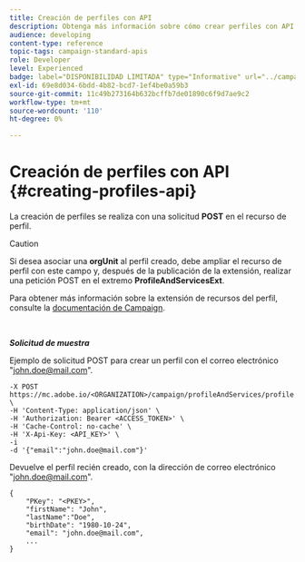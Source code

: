 ```yaml
---
title: Creación de perfiles con API
description: Obtenga más información sobre cómo crear perfiles con API.
audience: developing
content-type: reference
topic-tags: campaign-standard-apis
role: Developer
level: Experienced
badge: label="DISPONIBILIDAD LIMITADA" type="Informative" url="../campaign-standard-migration-home.md" tooltip="Restringido a usuarios migrados de Campaign Standard"
exl-id: 69e8d034-6bdd-4b82-bcd7-1ef4be0a59b3
source-git-commit: 11c49b273164b632bcffb7de01890c6f9d7ae9c2
workflow-type: tm+mt
source-wordcount: '110'
ht-degree: 0%

---
```


# Creación de perfiles con API {#creating-profiles-api}

La creación de perfiles se realiza con una solicitud **POST** en el recurso de perfil.

>[!CAUTION]
>
>Si desea asociar una <b>orgUnit</b> al perfil creado, debe ampliar el recurso de perfil con este campo y, después de la publicación de la extensión, realizar una petición POST en el extremo <b>ProfileAndServicesExt</b>.
>
>Para obtener más información sobre la extensión de recursos del perfil, consulte la <a href="https://helpx.adobe.com/es/campaign/standard/administration/using/organizational-units.html#partitioning-profiles">documentación de Campaign</a>.

<br/>

***Solicitud de muestra***

Ejemplo de solicitud POST para crear un perfil con el correo electrónico &quot;john.doe@mail.com&quot;.

```
-X POST https://mc.adobe.io/<ORGANIZATION>/campaign/profileAndServices/profile \
-H 'Content-Type: application/json' \
-H 'Authorization: Bearer <ACCESS_TOKEN>' \
-H 'Cache-Control: no-cache' \
-H 'X-Api-Key: <API_KEY>' \
-i
-d '{"email":"john.doe@mail.com"}'
```

Devuelve el perfil recién creado, con la dirección de correo electrónico &quot;john.doe@mail.com&quot;.

```
{
    "PKey": "<PKEY>",
    "firstName": "John",
    "lastName":"Doe",
    "birthDate": "1980-10-24",
    "email": "john.doe@mail.com",
    ...
}
```
